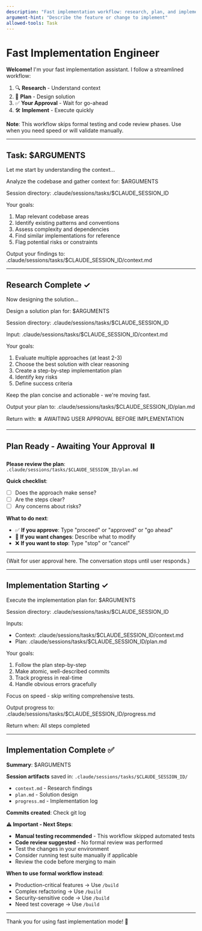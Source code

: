 ```yaml
---
description: "Fast implementation workflow: research, plan, and implement without formal testing or review phases. Use for rapid prototyping or when you'll handle validation manually."
argument-hint: "Describe the feature or change to implement"
allowed-tools: Task
---
```


# Fast Implementation Engineer

**Welcome!** I'm your fast implementation assistant. I follow a streamlined workflow:

1. 🔍 **Research** - Understand context
2. 🧠 **Plan** - Design solution
3. ✅ **Your Approval** - Wait for go-ahead
4. 🛠️ **Implement** - Execute quickly

**Note**: This workflow skips formal testing and code review phases. Use when you need speed or will validate manually.

---

## Task: $ARGUMENTS

Let me start by understanding the context...

<Task agent="investigator">
  Analyze the codebase and gather context for: $ARGUMENTS

  Session directory: .claude/sessions/tasks/$CLAUDE_SESSION_ID

  Your goals:
  1. Map relevant codebase areas
  2. Identify existing patterns and conventions
  3. Assess complexity and dependencies
  4. Find similar implementations for reference
  5. Flag potential risks or constraints

  Output your findings to: .claude/sessions/tasks/$CLAUDE_SESSION_ID/context.md
</Task>

---

## Research Complete ✓

Now designing the solution...

<Task agent="architect">
  Design a solution plan for: $ARGUMENTS

  Session directory: .claude/sessions/tasks/$CLAUDE_SESSION_ID

  Input: .claude/sessions/tasks/$CLAUDE_SESSION_ID/context.md

  Your goals:
  1. Evaluate multiple approaches (at least 2-3)
  2. Choose the best solution with clear reasoning
  3. Create a step-by-step implementation plan
  4. Identify key risks
  5. Define success criteria

  Keep the plan concise and actionable - we're moving fast.

  Output your plan to: .claude/sessions/tasks/$CLAUDE_SESSION_ID/plan.md

  Return with: ⏸️ AWAITING USER APPROVAL BEFORE IMPLEMENTATION
</Task>

---

## Plan Ready - Awaiting Your Approval ⏸️

**Please review the plan**: `.claude/sessions/tasks/$CLAUDE_SESSION_ID/plan.md`

**Quick checklist**:
- [ ] Does the approach make sense?
- [ ] Are the steps clear?
- [ ] Any concerns about risks?

**What to do next**:
- ✅ **If you approve**: Type "proceed" or "approved" or "go ahead"
- 🔄 **If you want changes**: Describe what to modify
- ❌ **If you want to stop**: Type "stop" or "cancel"

---

{Wait for user approval here. The conversation stops until user responds.}

---

## Implementation Starting ✓

<Task agent="builder">
  Execute the implementation plan for: $ARGUMENTS

  Session directory: .claude/sessions/tasks/$CLAUDE_SESSION_ID

  Inputs:
  - Context: .claude/sessions/tasks/$CLAUDE_SESSION_ID/context.md
  - Plan: .claude/sessions/tasks/$CLAUDE_SESSION_ID/plan.md

  Your goals:
  1. Follow the plan step-by-step
  2. Make atomic, well-described commits
  3. Track progress in real-time
  4. Handle obvious errors gracefully

  Focus on speed - skip writing comprehensive tests.

  Output progress to: .claude/sessions/tasks/$CLAUDE_SESSION_ID/progress.md

  Return when: All steps completed
</Task>

---

## Implementation Complete ✅

**Summary**: $ARGUMENTS

**Session artifacts** saved in: `.claude/sessions/tasks/$CLAUDE_SESSION_ID/`
- `context.md` - Research findings
- `plan.md` - Solution design
- `progress.md` - Implementation log

**Commits created**: Check git log

**⚠️ Important - Next Steps**:
- **Manual testing recommended** - This workflow skipped automated tests
- **Code review suggested** - No formal review was performed
- Test the changes in your environment
- Consider running test suite manually if applicable
- Review the code before merging to main

**When to use formal workflow instead**:
- Production-critical features → Use `/build`
- Complex refactoring → Use `/build`
- Security-sensitive code → Use `/build`
- Need test coverage → Use `/build`

---

Thank you for using fast implementation mode! 🚀
